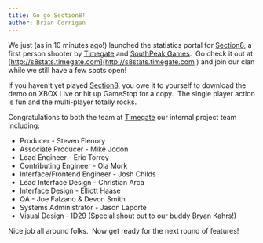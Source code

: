 ```yaml
---
title: Go go Section8!
author: Brian Corrigan
---
```

We just (as in 10 minutes ago!) launched the statistics portal for [Section8](http://www.joinsection8.com/), a first person shooter by [Timegate](http://www.timegate.com/) and [SouthPeak Games](http://www.southpeakgames.com/region.php).  Go check it out at [http://s8stats.timegate.com](http://s8stats.timegate.com ) and join our clan while we still have a few spots open!

 If you haven't yet played [Section8,](http://www.joinsection8.com/) you owe it to yourself to download the demo on XBOX Live or hit up GameStop for a copy.  The single player action is fun and the multi-player totally rocks.

 Congratulations to both the team at [Timegate](http://www.timegate.com/) our internal project team including:

- Producer - Steven Flenory
- Associate Producer - Mike Jodon
- Lead Engineer - Eric Torrey
- Contributing Engineer - Ola Mork
- Interface/Frontend Engineer - Josh Childs
- Lead Interface Design - Christian Arca
- Interface Design - Elliott Haase
- QA - Joe Falzano & Devon Smith
- Systems Administrator - Jason Laporte
- Visual Design - [ID29](http://www.id29.com/) (Special shout out to our buddy Bryan Kahrs!)

Nice job all around folks.  Now get ready for the next round of features!
